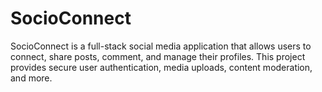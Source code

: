 # SocioConnect
SocioConnect is a full-stack social media application that allows users to connect, share posts, comment, and manage their profiles. This project provides secure user authentication, media uploads, content moderation, and more.
